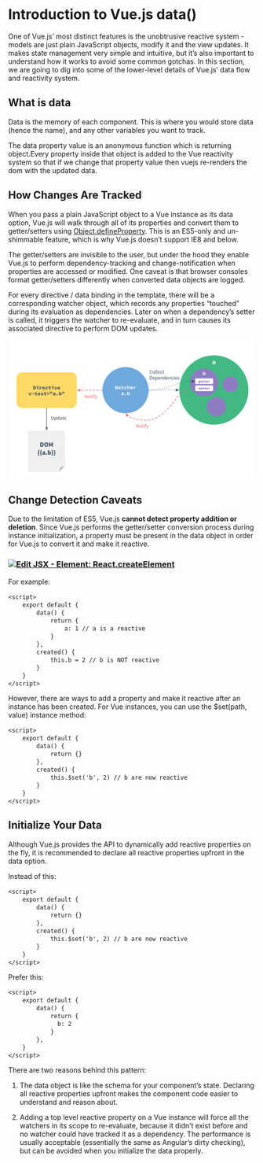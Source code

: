 # Introduction to Vue.js data()

One of Vue.js’ most distinct features is the unobtrusive reactive system - models are just plain JavaScript objects, modify it and the view updates. It makes state management very simple and intuitive, but it’s also important to understand how it works to avoid some common gotchas. In this section, we are going to dig into some of the lower-level details of Vue.js’ data flow and reactivity system.


## What is data

Data is the memory of each component. This is where you would store data (hence the name), and any other variables you want to track.

The data property value is an anonymous function which is returning object.Every property inside that object is added to the Vue reactivity system so that if we change that property value then vuejs re-renders the dom with the updated data.


## How Changes Are Tracked

When you pass a plain JavaScript object to a Vue instance as its data option, Vue.js will walk through all of its properties and convert them to getter/setters using [Object.defineProperty](https://developer.mozilla.org/en-US/docs/Web/JavaScript/Reference/Global_Objects/Object/defineProperty). This is an ES5-only and un-shimmable feature, which is why Vue.js doesn’t support IE8 and below.

The getter/setters are invisible to the user, but under the hood they enable Vue.js to perform dependency-tracking and change-notification when properties are accessed or modified. One caveat is that browser consoles format getter/setters differently when converted data objects are logged.

For every directive / data binding in the template, there will be a corresponding watcher object, which records any properties “touched” during its evaluation as dependencies. Later on when a dependency’s setter is called, it triggers the watcher to re-evaluate, and in turn causes its associated directive to perform DOM updates.

![vue changes steps](./assets/img.png)

## Change Detection Caveats

Due to the limitation of ES5, Vue.js **cannot detect property addition or deletion**. Since Vue.js performs the getter/setter conversion process during instance initialization, a property must be present in the data object in order for Vue.js to convert it and make it reactive.

### [![Edit JSX - Element: React.createElement](https://codesandbox.io/static/img/play-codesandbox.svg)](https://codesandbox.io/s/gifted-pike-3mjx2?file=/src/components/ExampleOfIncorrectDefineData.vue)

For example:

```vue
<script>
    export default {
        data() {
            return {
                a: 1 // a is a reactive
            }
        },
        created() {
            this.b = 2 // b is NOT reactive
        }
    }
</script>
```

However, there are ways to add a property and make it reactive after an instance has been created.
For Vue instances, you can use the $set(path, value) instance method:
```vue
<script>
    export default {
        data() {
            return {}
        },
        created() {
            this.$set('b', 2) // b are now reactive
        }
    }
</script>
```

## Initialize Your Data

Although Vue.js provides the API to dynamically add reactive properties on the fly, it is recommended to declare all reactive properties upfront in the data option.

Instead of this:

```vue
<script>
    export default {
        data() {
            return {}
        },
        created() {
            this.$set('b', 2) // b are now reactive
        }
    }
</script>
```

Prefer this:

```vue
<script>
    export default {
        data() {
            return {
              b: 2
            }
        },
    }
</script>
```
There are two reasons behind this pattern:

1. The data object is like the schema for your component’s state. Declaring all reactive properties upfront makes the component code easier to understand and reason about.

2. Adding a top level reactive property on a Vue instance will force all the watchers in its scope to re-evaluate, because it didn’t exist before and no watcher could have tracked it as a dependency. The performance is usually acceptable (essentially the same as Angular’s dirty checking), but can be avoided when you initialize the data properly.
